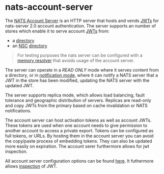 # nats-account-server

The [NATS Account Server](https://github.com/nats-io/nats-account-server) is an HTTP server that hosts and vends [JWTs](../../nats-server/configuration/securing_nats/jwt/README.md) for nats-server 2.0 account authentication. 
The server supports an number of stores which enable it to serve account [JWTs](../../nats-server/configuration/securing_nats/jwt/README.md) from:

* a [directory](nas_conf.md#directory-configuration)
* an [NSC](../nsc/nsc.md) [directory](nas_conf.md#nsc-configuration)

> For testing purposes the nats server can be configured with a [memory resolver](../../nats-server/configuration/securing_nats/jwt/resolver.md#memory) that avoids usage of the account server.

The server can operate in a _READ ONLY_ mode where it serves content from a directory, or in [notification mode](notifications.md), where it can notify a NATS server that a JWT in the store has been modified, updating the NATS server with the updated JWT.

The server supports replica mode, which allows load balancing, fault tolerance and geographic distribution of servers. Replicas are read-only and copy JWTs from the primary based on cache invalidation or NATS notifications.

The account server can host activation tokens as well as account JWTs. These tokens are used when one account needs to give permission to another account to access a private export. Tokens can be configured as full tokens, or URLs. By hosting them in the account server you can avoid the copy/paste process of embedding tokens. They can also be updated more easily on expiration. The account serer furthermore allows for jwt inspection.

All account server configuration options can be found [here](nas_conf.md#Configuration-File).
It futhermore allows [inspection](inspecting_jwts.md) of JWT.